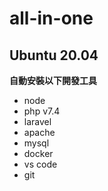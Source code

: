 # all-in-one

## Ubuntu 20.04
**自動安裝以下開發工具**
* node
* php v7.4
* laravel
* apache
* mysql
* docker
* vs code
* git
